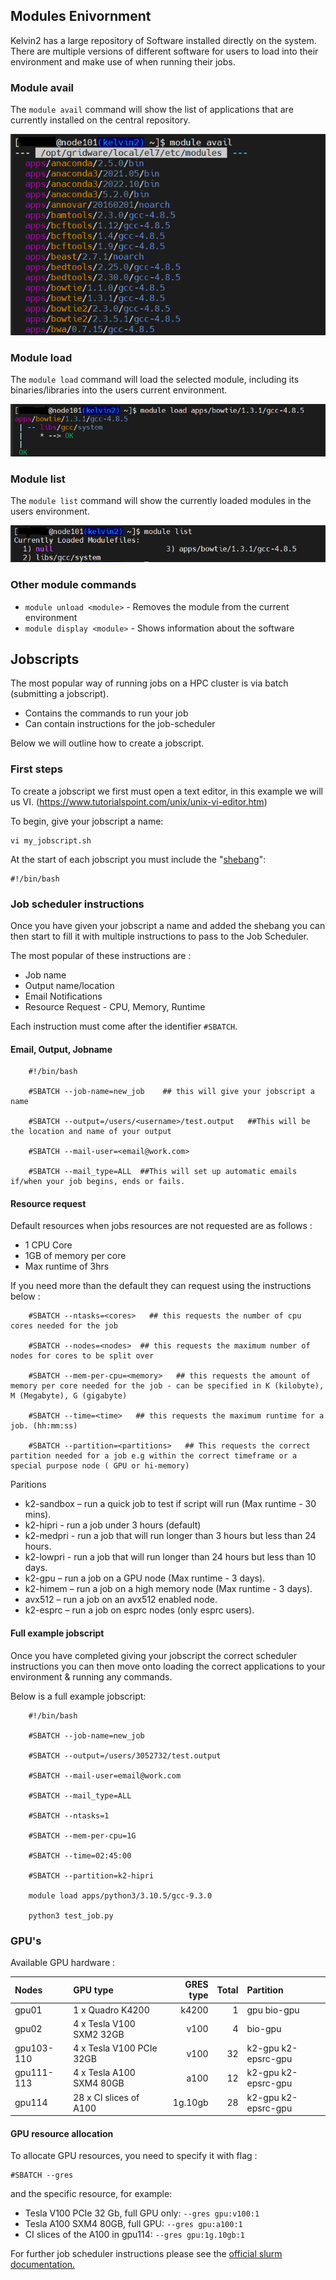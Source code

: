 ## Modules Enivornment 
Kelvin2 has a large repository of Software installed directly on the system.<br />
There are multiple versions of different software for users to load into their environment and make use of when running their jobs.<br />

### Module avail<br />

The `module avail` command will show the list of applications that are currently installed on the central repository.

![module avail](assets/module_avail.PNG)

### Module load<br />

The `module load` command will load the selected module, including its binaries/libraries into the users current environment.

![module load](assets/module_load.PNG)

### Module list<br />

The `module list` command will show the currently loaded modules in the users environment.

![module list](assets/module_list.PNG)

### Other module commands<br />

- `module unload <module>` - Removes the module from the current environment<br />
- `module display <module>` -  Shows information about the software

## Jobscripts

The most popular way of running jobs on a HPC cluster is via batch (submitting a jobscript).

- Contains the commands to run your job
- Can contain instructions for the job-scheduler

Below we will outline how to create a jobscript.<br />

### First steps

To create a jobscript we first must open a text editor, in this example we will us VI. (https://www.tutorialspoint.com/unix/unix-vi-editor.htm) <br />

To begin, give your jobscript a name:

    vi my_jobscript.sh

At the start of each jobscript you must include the "[shebang](https://linuxhandbook.com/shebang/)":

    #!/bin/bash

### Job scheduler instructions

Once you have given your jobscript a name and added the shebang you can then start to fill it with multiple instructions to pass to the Job Scheduler.<br />

The most popular of these instructions are :

- Job name
- Output name/location
- Email Notifications
- Resource Request - CPU, Memory, Runtime

Each instruction must come after the identifier `#SBATCH`.

#### Email, Output, Jobname

        #!/bin/bash

        #SBATCH --job-name=new_job    ## this will give your jobscript a name

        #SBATCH --output=/users/<username>/test.output   ##This will be the location and name of your output

        #SBATCH --mail-user=<email@work.com>

        #SBATCH --mail_type=ALL  ##This will set up automatic emails if/when your job begins, ends or fails.

#### Resource request

Default resources when jobs resources are not requested are as follows :

 - 1 CPU Core
 - 1GB of memory per core
 - Max runtime of 3hrs

 If you need more than the default they can request using the instructions below :

        
        #SBATCH --ntasks=<cores>   ## this requests the number of cpu cores needed for the job

        #SBATCH --nodes=<nodes>  ## this requests the maximum number of nodes for cores to be split over

        #SBATCH --mem-per-cpu=<memory>   ## this requests the amount of memory per core needed for the job - can be specified in K (kilobyte), M (Megabyte), G (gigabyte)

        #SBATCH --time=<time>   ## this requests the maximum runtime for a job. (hh:mm:ss)

        #SBATCH --partition=<partitions>   ## This requests the correct partition needed for a job e.g within the correct timeframe or a special purpose node ( GPU or hi-memory)

Paritions

- k2-sandbox – run a quick job to test if script will run (Max runtime - 30 mins).
- k2-hipri - run a job under 3 hours (default)
- k2-medpri - run a job that will run longer than 3 hours but 
less than 24 hours.
- k2-lowpri - run a job that will run longer than 24 hours but 
less than 10 days.
- k2-gpu – run a job on a GPU node (Max runtime - 3 days).
- k2-himem – run a job on a high memory node (Max runtime - 3 days).
- avx512 – run a job on an avx512 enabled node.
- k2-esprc – run a job on esprc nodes (only esprc users).
    
 #### Full example jobscript

Once you have completed giving your jobscript the correct scheduler instructions you can then move onto loading the correct applications to your environment & running any commands.

Below is a full example jobscript:


        #!/bin/bash

        #SBATCH --job-name=new_job 

        #SBATCH --output=/users/3052732/test.output

        #SBATCH --mail-user=email@work.com

        #SBATCH --mail_type=ALL

        #SBATCH --ntasks=1

        #SBATCH --mem-per-cpu=1G

        #SBATCH --time=02:45:00

        #SBATCH --partition=k2-hipri

        module load apps/python3/3.10.5/gcc-9.3.0

        python3 test_job.py



    
### GPU's

Available GPU hardware :

| Nodes        | GPU type                 | GRES type | Total | Partition          |
|:------------ |:-------------------------|----------:|------:|:-------------------|
|gpu01         |1 x Quadro K4200          |k4200      |  1    |gpu bio-gpu         |
|gpu02         |4 x Tesla V100 SXM2 32GB  |v100       |  4    |bio-gpu             |
|gpu103-110    |4 x Tesla V100 PCIe 32GB  |v100       | 32    |k2-gpu k2-epsrc-gpu |
|gpu111-113    |4 x Tesla A100 SXM4 80GB  |a100       | 12    |k2-gpu k2-epsrc-gpu |
|gpu114        |28 x CI slices of A100    |1g.10gb    | 28    |k2-gpu k2-epsrc-gpu |

#### GPU resource allocation
To allocate GPU resources, you need to specify it with flag :

    #SBATCH --gres 

and the specific resource, for example:

- Tesla V100 PCIe 32 Gb, full GPU only: `--gres gpu:v100:1`
- Tesla A100 SXM4 80GB, full GPU: `--gres gpu:a100:1`
- CI slices of the A100 in gpu114: `--gres gpu:1g.10gb:1`

For further job scheduler instructions please see the [official slurm documentation.](https://slurm.schedmd.com/pdfs/summary.pdf)

